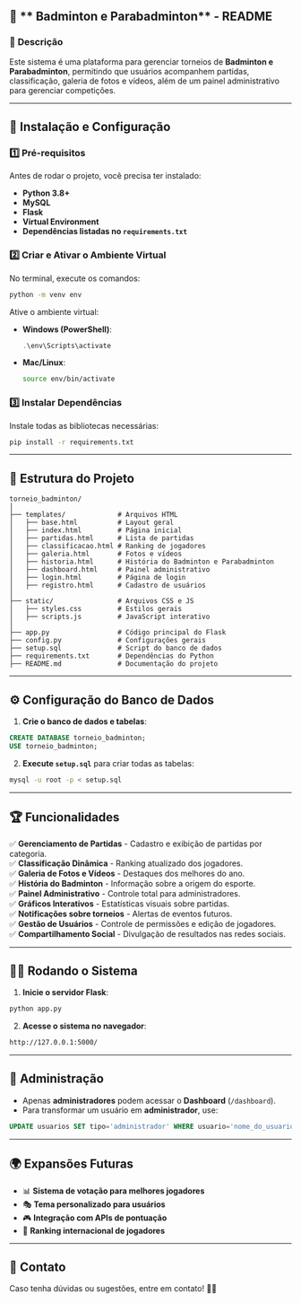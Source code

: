
## 🏸 ** Badminton e Parabadminton** - README

### 📌 **Descrição**
Este sistema é uma plataforma para gerenciar torneios de **Badminton e Parabadminton**, permitindo que usuários acompanhem partidas, classificação, galeria de fotos e vídeos, além de um painel administrativo para gerenciar competições.

---

## 🚀 **Instalação e Configuração**
### **1️⃣ Pré-requisitos**
Antes de rodar o projeto, você precisa ter instalado:
- **Python 3.8+**
- **MySQL**
- **Flask**
- **Virtual Environment**
- **Dependências listadas no `requirements.txt`**

### **2️⃣ Criar e Ativar o Ambiente Virtual**
No terminal, execute os comandos:

```bash
python -m venv env
```

Ative o ambiente virtual:

- **Windows (PowerShell)**:
  ```powershell
  .\env\Scripts\activate
  ```

- **Mac/Linux**:
  ```bash
  source env/bin/activate
  ```

### **3️⃣ Instalar Dependências**
Instale todas as bibliotecas necessárias:
```bash
pip install -r requirements.txt
```

---

## 📂 **Estrutura do Projeto**
```
torneio_badminton/
│
├── templates/             # Arquivos HTML
│   ├── base.html          # Layout geral
│   ├── index.html         # Página inicial
│   ├── partidas.html      # Lista de partidas
│   ├── classificacao.html # Ranking de jogadores
│   ├── galeria.html       # Fotos e vídeos
│   ├── historia.html      # História do Badminton e Parabadminton
│   ├── dashboard.html     # Painel administrativo
│   ├── login.html         # Página de login
│   ├── registro.html      # Cadastro de usuários
│
├── static/                # Arquivos CSS e JS
│   ├── styles.css         # Estilos gerais
│   ├── scripts.js         # JavaScript interativo
│
├── app.py                 # Código principal do Flask
├── config.py              # Configurações gerais
├── setup.sql              # Script do banco de dados
├── requirements.txt       # Dependências do Python
├── README.md              # Documentação do projeto
```

---

## ⚙️ **Configuração do Banco de Dados**
1. **Crie o banco de dados e tabelas**:
```sql
CREATE DATABASE torneio_badminton;
USE torneio_badminton;
```

2. **Execute `setup.sql`** para criar todas as tabelas:
```bash
mysql -u root -p < setup.sql
```

---

## 🏆 **Funcionalidades**
✅ **Gerenciamento de Partidas** - Cadastro e exibição de partidas por categoria.  
✅ **Classificação Dinâmica** - Ranking atualizado dos jogadores.  
✅ **Galeria de Fotos e Vídeos** - Destaques dos melhores do ano.  
✅ **História do Badminton** - Informação sobre a origem do esporte.  
✅ **Painel Administrativo** - Controle total para administradores.  
✅ **Gráficos Interativos** - Estatísticas visuais sobre partidas.  
✅ **Notificações sobre torneios** - Alertas de eventos futuros.  
✅ **Gestão de Usuários** - Controle de permissões e edição de jogadores.  
✅ **Compartilhamento Social** - Divulgação de resultados nas redes sociais.  

---

## 🏃‍♂️ **Rodando o Sistema**
1. **Inicie o servidor Flask**:
```bash
python app.py
```

2. **Acesse o sistema no navegador**:
```bash
http://127.0.0.1:5000/
```

---

## 🔐 **Administração**
- Apenas **administradores** podem acessar o **Dashboard** (`/dashboard`).
- Para transformar um usuário em **administrador**, use:
```sql
UPDATE usuarios SET tipo='administrador' WHERE usuario='nome_do_usuario';
```

---

## 🌍 **Expansões Futuras**
- 📊 **Sistema de votação para melhores jogadores**  
- 🎭 **Tema personalizado para usuários**  
- 🎮 **Integração com APIs de pontuação**  
- 🏅 **Ranking internacional de jogadores**

---

## 📧 **Contato**
Caso tenha dúvidas ou sugestões, entre em contato! 🚀🏸  

